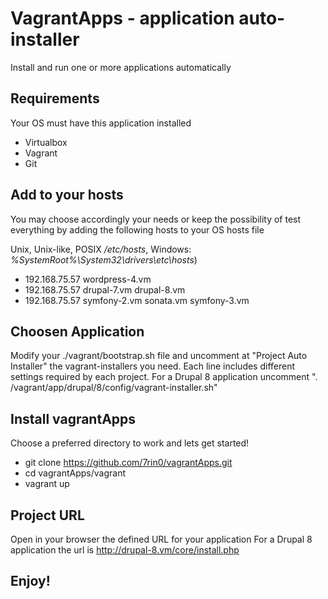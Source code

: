# VagrantApps - application auto-installer
Install and run one or more applications automatically 

## Requirements
Your OS must have this application installed
- Virtualbox
- Vagrant
- Git

## Add to your hosts
You may choose accordingly your needs or keep the possibility of test everything by adding the following hosts to your OS hosts file

Unix, Unix-like, POSIX */etc/hosts*, Windows: *%SystemRoot%\System32\drivers\etc\hosts*)
- 192.168.75.57   wordpress-4.vm
- 192.168.75.57   drupal-7.vm drupal-8.vm
- 192.168.75.57   symfony-2.vm sonata.vm symfony-3.vm

## Choosen Application
Modify your ./vagrant/bootstrap.sh file and uncomment at "Project Auto Installer" the vagrant-installers you need. Each line includes different settings required by each project.
For a Drupal 8 application uncomment ". /vagrant/app/drupal/8/config/vagrant-installer.sh"

## Install vagrantApps
Choose a preferred directory to work and lets get started!
- git clone https://github.com/7rin0/vagrantApps.git
- cd vagrantApps/vagrant
- vagrant up

## Project URL
Open in your browser the defined URL for your application
For a Drupal 8 application the url is http://drupal-8.vm/core/install.php

## Enjoy!
